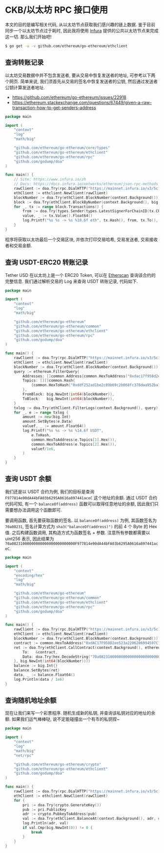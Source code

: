 # CKB/以太坊 RPC 接口使用

本文的目的是编写相关代码, 从以太坊节点获取我们感兴趣的链上数据. 鉴于目前同步一个以太坊节点过于耗时, 因此我将使用 [Infura](https://www.infura.io/zh) 提供的公共以太坊节点来完成这一切. 那么我们开始吧!

```sh
$ go get -u -v github.com/ethereum/go-ethereum/ethclient
```

## 查询转账记录

以太坊交易数据中并不包含发送者, 要从交易中恢复发送者的地址, 可参考以下两个网页. 简单来说, 我们须首先从交易的签名中恢复发送者的公钥, 然后通过发送者公钥计算发送者地址.

- <https://github.com/ethereum/go-ethereum/issues/22918>
- <https://ethereum.stackexchange.com/questions/67449/given-a-raw-transaction-how-to-get-senders-address>

```go
package main

import (
	"context"
	"log"
	"math/big"

	"github.com/ethereum/go-ethereum/core/types"
	"github.com/ethereum/go-ethereum/ethclient"
	"github.com/ethereum/go-ethereum/rpc"
	"github.com/godump/doa"
)

func main() {
	// Site: https://www.infura.io/zh
	// Docs: https://docs.infura.io/networks/ethereum/json-rpc-methods
	rawClient := doa.Try(rpc.DialHTTP("https://mainnet.infura.io/v3/5c17ecf14e0d4756aa81b6a1154dc599"))
	ethClient := ethclient.NewClient(rawClient)
	blockNumber := doa.Try(ethClient.BlockNumber(context.Background()))
	block := doa.Try(ethClient.BlockByNumber(context.Background(), big.NewInt(int64(blockNumber))))
	for _, tx := range block.Transactions() {
		from := doa.Try(types.Sender(types.LatestSignerForChainID(tx.ChainId()), tx))
		value, _ := tx.Value().Float64()
		log.Printf("%s %s -> %s %10.6f eth", tx.Hash(), from, tx.To(), value/1e18)
	}
}
```

程序将获取以太坊最后一个交易区块, 并依次打印交易哈希, 交易发送者, 交易接收者和交易金额.

## 查询 USDT-ERC20 转账记录

Tether USD 在以太坊上是一个 ERC20 Token, 可以在 [Etherscan](https://etherscan.io/address/0xdac17f958d2ee523a2206206994597c13d831ec7) 查询该合约的完整信息. 我们通过解析交易的 Log 来查询 USDT 转账记录, 代码如下.

```go
package main

import (
	"context"
	"log"
	"math/big"

	"github.com/ethereum/go-ethereum"
	"github.com/ethereum/go-ethereum/common"
	"github.com/ethereum/go-ethereum/ethclient"
	"github.com/ethereum/go-ethereum/rpc"
	"github.com/godump/doa"
)

func main() {
	rawClient := doa.Try(rpc.DialHTTP("https://mainnet.infura.io/v3/5c17ecf14e0d4756aa81b6a1154dc599"))
	ethClient := ethclient.NewClient(rawClient)
	blockNumber := doa.Try(ethClient.BlockNumber(context.Background()))
	query := ethereum.FilterQuery{
		Addresses: []common.Address{common.HexToAddress("0xdac17f958d2ee523a2206206994597c13d831ec7")},
		Topics: [][]common.Hash{
			{common.HexToHash("0xddf252ad1be2c89b69c2b068fc378daa952ba7f163c4a11628f55a4df523b3ef")},
		},
		FromBlock: big.NewInt(int64(blockNumber)),
		ToBlock:   big.NewInt(int64(blockNumber)),
	}
	txlog := doa.Try(ethClient.FilterLogs(context.Background(), query))
	for _, e := range txlog {
		amount := new(big.Int)
		amount.SetBytes(e.Data)
		valuef, _ := amount.Float64()
		log.Printf("%s %s -> %s %14.6f USDT",
			e.TxHash,
			common.HexToAddress(e.Topics[1].Hex()),
			common.HexToAddress(e.Topics[2].Hex()),
			valuef/1e6,
		)
	}
}
```

## 查询 USDT 余额

我们还是以 USDT 合约为例, 我们的目标是查询 `F977814e90dA44bFA03b6295A0616a897441aceC` 这个地址的余额. 通过 USDT 合约代码可知, 有一个 `balanceOf(address)` 函数可以取得任意地址的余额, 因此我们只需要想办法调用这个函数即可.

要调用函数, 首先要获取函数的签名. 以 `balanceOf(address)` 为例, 其函数签名为 `70a08231`, 签名计算方式为 `sha3("balanceOf(address)")` 的前 4 个 Byte 的 Hex 值. 之后构建函数调用, 其构造方式为函数签名 + 参数. 注意所有参数都需要以 uint256 表示, 因此结果为 `70a08231000000000000000000000000F977814e90dA44bFA03b6295A0616a897441aceC`.

```go
package main

import (
	"context"
	"encoding/hex"
	"log"
	"math/big"

	"github.com/ethereum/go-ethereum"
	"github.com/ethereum/go-ethereum/common"
	"github.com/ethereum/go-ethereum/ethclient"
	"github.com/ethereum/go-ethereum/rpc"
	"github.com/godump/doa"
)

func main() {
	rawClient := doa.Try(rpc.DialHTTP("https://mainnet.infura.io/v3/5c17ecf14e0d4756aa81b6a1154dc599"))
	ethClient := ethclient.NewClient(rawClient)
	blockNumber := doa.Try(ethClient.BlockNumber(context.Background()))
	contract := common.HexToAddress("0xdAC17F958D2ee523a2206206994597C13D831ec7")
	ret := doa.Try(ethClient.CallContract(context.Background(), ethereum.CallMsg{
		To:   &contract,
		Data: doa.Try(hex.DecodeString("70a08231000000000000000000000000F977814e90dA44bFA03b6295A0616a897441aceC")),
	}, big.NewInt(int64(blockNumber))))
	balance := big.Int{}
	balance.SetBytes(ret)
	data, _ := balance.Float64()
	log.Println(data / 1e6)
}
```

## 查询随机地址余额

现在让我们来写一个彩票程序. 随机生成新的私钥, 并查询该私钥对应的地址的余额. 如果我们运气棒棒哒, 说不定能碰撞出一个有币的私钥捏~

```go
package main

import (
	"context"
	"log"
	"math/big"
	"net/rpc"

	"github.com/ethereum/go-ethereum/crypto"
	"github.com/ethereum/go-ethereum/ethclient"
	"github.com/godump/doa"
)

func main() {
	rawClient := doa.Try(rpc.DialHTTP("https://mainnet.infura.io/v3/5c17ecf14e0d4756aa81b6a1154dc599"))
	ethClient := ethclient.NewClient(rawClient)
	for {
		pri := doa.Try(crypto.GenerateKey())
		pub := pri.PublicKey
		adr := crypto.PubkeyToAddress(pub)
		val := doa.Try(ethClient.BalanceAt(context.Background(), adr, nil))
		log.Println(adr, val)
		if val.Cmp(big.NewInt(0)) != 0 {
			break
		}
	}
}
```
